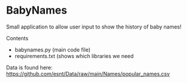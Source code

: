 # BabyNames

Small application to allow user input to show the history of baby names!

Contents
  - babynames.py (main code file)
  - requirements.txt (shows which libraries we need
  
Data is found here:
https://github.com/esnt/Data/raw/main/Names/popular_names.csv
